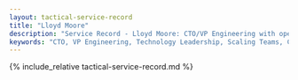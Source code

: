 ```yaml
---
layout: tactical-service-record
title: "Lloyd Moore"
description: "Service Record - Lloyd Moore: CTO/VP Engineering with operational experience scaling teams from 10 to 187, achieving $3.25B valuation, and reducing cloud costs by 70%."
keywords: "CTO, VP Engineering, Technology Leadership, Scaling Teams, Cloud Architecture, DevOps, SRE, Blockchain, Fintech"
---
```


<!-- SEO and Social Meta Tags -->
<meta property="og:title" content="Lloyd Moore - Service Record | CTO/VP Engineering">
<meta property="og:description" content="Engineering executive who scales teams, platforms and revenue through military-precision leadership. Royal Marines veteran with Silicon Valley execution.">
<meta property="og:type" content="profile">
<meta property="og:url" content="https://lloydmoore.com/cv">
<meta name="twitter:card" content="summary">
<meta name="twitter:title" content="Lloyd Moore - Service Record | CTO/VP Engineering">
<meta name="twitter:description" content="Military-precision engineering leadership. Scaled teams 10→187, delivered $3.25B valuation, reduced costs 70%.">

<!-- JSON-LD Structured Data -->
<script type="application/ld+json">
{
  "@context": "https://schema.org",
  "@type": "Person",
  "name": "Lloyd Moore",
  "jobTitle": ["CTO", "VP Engineering", "Engineering Consultant"],
  "description": "Engineering executive who scales teams, platforms and revenue through military-precision leadership and Silicon Valley innovation.",
  "email": "lloyd@lloydmoore.com",
  "telephone": "+44-7399-429-659",
  "url": "https://lloydmoore.com",
  "sameAs": [
    "https://linkedin.com/in/moorelloyd",
    "https://lloydmoore.com/cv"
  ],
  "worksFor": {
    "@type": "Organization",
    "name": "Engineering Consultant"
  },
  "hasOccupation": {
    "@type": "Occupation",
    "name": "Chief Technology Officer",
    "description": "Technology leadership, team scaling, infrastructure architecture, and business strategy"
  },
  "knowsAbout": [
    "Technology Leadership",
    "Team Scaling",
    "Cloud Architecture", 
    "DevOps",
    "Site Reliability Engineering",
    "Blockchain Technology",
    "Fintech",
    "Kubernetes",
    "AWS",
    "Azure",
    "GCP",
    "Military Leadership",
    "Royal Marines"
  ]
}
</script>

{% include_relative tactical-service-record.md %}
